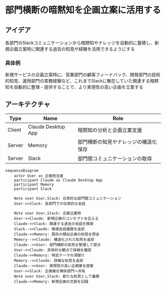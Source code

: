 # 部門横断の暗黙知を企画立案に活用する

## アイデア
各部門のSlackコミュニケーションから暗黙知やナレッジを自動的に蓄積し、新規企画立案時に関連する過去の知見や経験を活用できるようにする<br>

### 具体例
新規サービスの企画立案時に、営業部門の顧客フィードバック、開発部門の技術的知見、運用部門の実務経験など、これまでSlackに散在していた関連する暗黙知を自動的に整理・提供することで、より実現性の高い企画を立案する<br>

## アーキテクチャ
| Type | Name | Role |
|--|--|--|
| Client | Claude Desktop App | 暗黙知の分析と企画立案支援 |
| Server | Memory | 部門横断の知見やナレッジの構造化保存 |
| Server | Slack | 部門間コミュニケーションの取得 |

```mermaid
sequenceDiagram
    actor User as 企画担当者
    participant Claude as Claude Desktop App
    participant Memory
    participant Slack
    
    Note over User,Slack: 日常的な部門間コミュニケーション
    User->>Slack: 各部門での日常的な会話
    
    Note over User,Slack: 企画立案時
    User->>Claude: 新規企画のコンセプトを伝える
    Claude->>Slack: 関連する過去の会話を検索
    Slack-->>Claude: 関連会話履歴を返却
    Claude->>Memory: 既存の類似企画の知見を照会
    Memory-->>Claude: 構造化された知見を返却
    Claude-->>User: 部門横断の知見を整理して提示
    User->>Claude: 具体的な観点で詳細を確認
    Claude->>Memory: 特定テーマの深掘り
    Memory-->>Claude: 詳細な知見を返却
    Claude-->>User: 実現性の高い企画案を提案
    User->>Slack: 企画案を関係部門へ共有
    Note over User,Slack: 新たな知見として蓄積
    Claude->>Memory: 新規企画の文脈を記録
```
